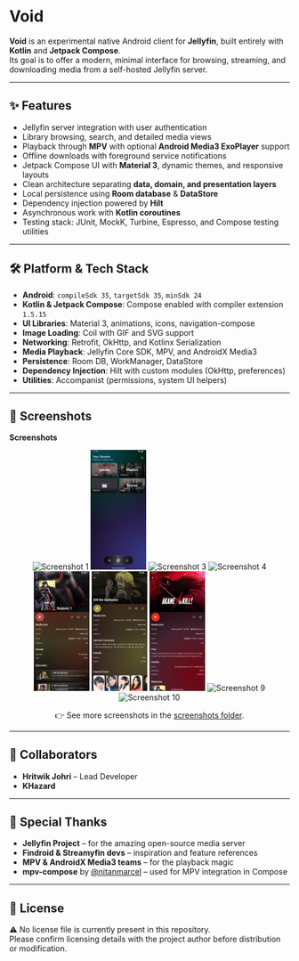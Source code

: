# Void

**Void** is an experimental native Android client for **Jellyfin**, built entirely with **Kotlin** and **Jetpack Compose**.  
Its goal is to offer a modern, minimal interface for browsing, streaming, and downloading media from a self-hosted Jellyfin server.

---

## ✨ Features

- Jellyfin server integration with user authentication
- Library browsing, search, and detailed media views
- Playback through **MPV** with optional **Android Media3 ExoPlayer** support
- Offline downloads with foreground service notifications
- Jetpack Compose UI with **Material 3**, dynamic themes, and responsive layouts
- Clean architecture separating **data, domain, and presentation layers**
- Local persistence using **Room database** & **DataStore**
- Dependency injection powered by **Hilt**
- Asynchronous work with **Kotlin coroutines**
- Testing stack: JUnit, MockK, Turbine, Espresso, and Compose testing utilities

---

## 🛠️ Platform & Tech Stack

- **Android**: `compileSdk 35`, `targetSdk 35`, `minSdk 24`
- **Kotlin & Jetpack Compose**: Compose enabled with compiler extension `1.5.15`
- **UI Libraries**: Material 3, animations, icons, navigation-compose
- **Image Loading**: Coil with GIF and SVG support
- **Networking**: Retrofit, OkHttp, and Kotlinx Serialization
- **Media Playback**: Jellyfin Core SDK, MPV, and AndroidX Media3
- **Persistence**: Room DB, WorkManager, DataStore
- **Dependency Injection**: Hilt with custom modules (OkHttp, preferences)
- **Utilities**: Accompanist (permissions, system UI helpers)

---

## 📸 Screenshots

<p align="left">
  <strong>Screenshots</strong>
</p>
<p align="center">
  <img src="https://github.com/hritwikjohri/Void-for-jellyfin/blob/main/screenshots/Screenshot_20250818_011221.png?raw=true" alt="Screenshot 1" width="100"/>
  <img src="https://github.com/hritwikjohri/Void-for-jellyfin/blob/main/screenshots/Screenshot_20250818_011901.png?raw=true" alt="Screenshot 2" width="100"/>
  <img src="https://github.com/hritwikjohri/Void-for-jellyfin/blob/main/screenshots/Screenshot_20250818_011952.png?raw=true" alt="Screenshot 3" width="100"/>
  <img src="https://github.com/hritwikjohri/Void-for-jellyfin/blob/main/screenshots/Screenshot_20250818_012425.png?raw=true" alt="Screenshot 4" width="100"/>
  <img src="https://github.com/hritwikjohri/Void-for-jellyfin/blob/main/screenshots/Screenshot_20250818_012433.png?raw=true" alt="Screenshot 5" width="100"/>
  <img src="https://github.com/hritwikjohri/Void-for-jellyfin/blob/main/screenshots/Screenshot_20250818_012453.png?raw=true" alt="Screenshot 7" width="100"/>
  <img src="https://github.com/hritwikjohri/Void-for-jellyfin/blob/main/screenshots/Screenshot_20250818_012555.png?raw=true" alt="Screenshot 8" width="100"/>
  <img src="https://github.com/hritwikjohri/Void-for-jellyfin/blob/main/screenshots/Screenshot_20250818_012725.png?raw=true" alt="Screenshot 9" width="100"/>
  <img src="https://github.com/hritwikjohri/Void-for-jellyfin/blob/main/screenshots/Screenshot_20250818_012845.png?raw=true" alt="Screenshot 10" width="100"/>
</p>
<p align="center">
  👉 See more screenshots in the <a href="https://github.com/hritwikjohri/Void-for-jellyfin/tree/main/screenshots">screenshots folder</a>.
</p>

---

## 🤝 Collaborators

- **Hritwik Johri** – Lead Developer  
- **KHazard**

---

## 🙌 Special Thanks

- **Jellyfin Project** – for the amazing open-source media server  
- **Findroid & Streamyfin devs** – inspiration and feature references  
- **MPV & AndroidX Media3 teams** – for the playback magic  
- **mpv-compose** by [@nitanmarcel](https://central.sonatype.com/artifact/dev.marcelsoftware.mpvcompose/mpv-compose) – used for MPV integration in Compose  

---

## 📄 License

⚠️ No license file is currently present in this repository.  
Please confirm licensing details with the project author before distribution or modification.